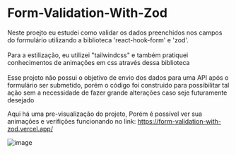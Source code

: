 # Form-Validation-With-Zod
Neste proejto eu estudei como validar os dados preenchidos nos campos do formulário utilizando a biblioteca 'react-hook-form' e 'zod'.
<br><br>
Para a estilização, eu utilizei "tailwindcss" e também pratiquei conhecimentos de animações em css através dessa biblioteca
<br><br>
Esse projeto não possui o objetivo de envio dos dados para uma API após o formulário ser submetido, porém o código foi construido para possibilitar tal ação sem a necessidade de fazer grande alterações caso seje futuramente desejado

Aqui há uma pre-visualização do projeto, Porém é possível ver sua animações e verifições funcionando no link:
https://form-validation-with-zod.vercel.app/

![image](https://github.com/danielbenfica/Form-Validation-With-Zod/assets/132002681/6cba52f3-4d48-4121-b4d2-af38e9d29520)
